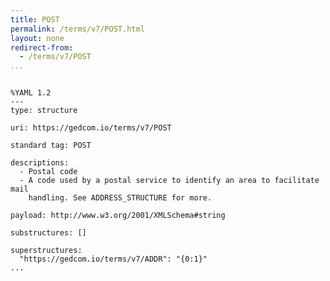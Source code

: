 ```yaml
---
title: POST
permalink: /terms/v7/POST.html
layout: none
redirect-from:
  - /terms/v7/POST
...
```


```

%YAML 1.2
---
type: structure

uri: https://gedcom.io/terms/v7/POST

standard tag: POST

descriptions:
  - Postal code
  - A code used by a postal service to identify an area to facilitate mail
    handling. See ADDRESS_STRUCTURE for more.

payload: http://www.w3.org/2001/XMLSchema#string

substructures: []

superstructures:
  "https://gedcom.io/terms/v7/ADDR": "{0:1}"
...

```
